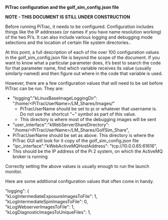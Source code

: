 **PiTrac configuration and the golf\_sim\_config.json file**

**NOTE \- THIS DOCUMENT IS STILL UNDER CONSTRUCTION**

Before running PiTrac, it needs to be configured.  Configuration includes things like the IP addresses (or names if you have name resolution working) of the two Pi’s.  It can also include various logging and debugging mode selections and the location of certain file system directories..

At this point, a full description of each of the over 100 configuration values in the golf\_sim\_config.json file is beyond the scope of the document.  If you want to know what a particular parameter does, it’s best to search the code for that parameter name, find which variable receives its value (usually similarly-named) and then figure out where in the code that variable is used.

However, there are a few configuration values that will need to be set before PiTrac can be run.  They are:

* “logging”:"kLinuxBaseImageLoggingDir":  "/home/\<PiTracUserName\>/LM\_Shares/Images/"  
  * PiTracUserName should be set to pi or whatever that username is.  Do not use the shortcut “\~” symbol as part of this value.  
  * This directory is where most of the debugging images will be sent   
*  "user\_interface":"kWebServerShareDirectory": "/home/\<PiTracUserName\>/LM\_Shares/GolfSim\_Share",  
  * PiTracUserName should be set as above.  This directory is where the PiTrac GUI will look for it copy of the golf\_sim\_config.json file  
*  "ipc\_interface":"kWebActiveMQHostAddress": "tcp://10.0.0.65:61616",  
  * This should be the IP address of the Pi 2 system, on which the ActiveMQ broker is running

Correctly setting the above values is usually enough to run the launch monitor.

Here are some additional configuration values that often come in handy.

 "logging": {  
                        "kLogIntermediateExposureImagesToFile": 1,  
                        "kLogIntermediateSpinImagesToFile": 0,  
                        "kLogWebserverImagesToFile": 1,  
                        "kLogDiagnosticImagesToUniqueFiles": 1,  
